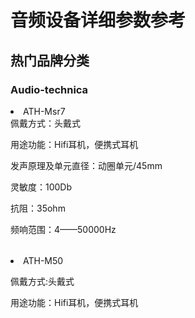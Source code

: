 <h1>音频设备详细参数参考</h1>

<h2>热门品牌分类</h2>

<h3>Audio-technica</h3>

<li>ATH-Msr7</li>

<table>
<tr1>佩戴方式：头戴式</tr1>

<tr1>用途功能：Hifi耳机，便携式耳机</tr1>

<tr2>发声原理及单元直径：动圈单元/45mm</tr2>

<tr2>灵敏度：100Db</tr2>

<tr3>抗阻：35ohm</tr3>

<tr3>频响范围：4——50000Hz</tr3>
</table>

<li>ATH-M50</li>

<table>

<tr1>佩戴方式:头戴式</tr1>

<tr1>用途功能：Hifi耳机，便携式耳机</tr1>
</table>
